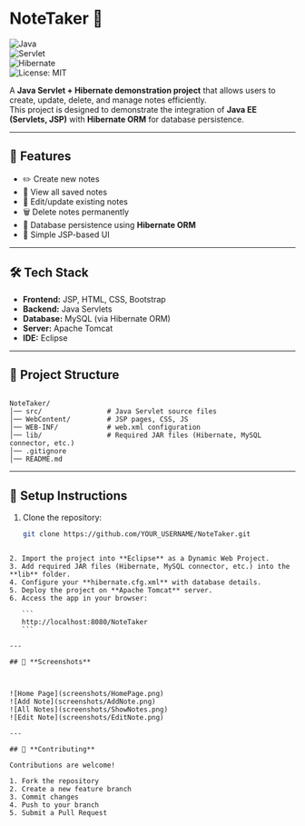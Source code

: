 # **NoteTaker 📝**

![Java](https://img.shields.io/badge/Java-EE-orange)  
![Servlet](https://img.shields.io/badge/Servlet-4.0-blue)  
![Hibernate](https://img.shields.io/badge/Hibernate-ORM-green)  
![License: MIT](https://img.shields.io/badge/License-MIT-yellow)

A **Java Servlet + Hibernate demonstration project** that allows users to create, update, delete, and manage notes efficiently.  
This project is designed to demonstrate the integration of **Java EE (Servlets, JSP)** with **Hibernate ORM** for database persistence.  

---

## 🚀 **Features**
- ✏️ Create new notes  
- 📖 View all saved notes  
- 📝 Edit/update existing notes  
- 🗑️ Delete notes permanently  
- 💾 Database persistence using **Hibernate ORM**  
- 🎨 Simple JSP-based UI  

---

## 🛠 **Tech Stack**
- **Frontend:** JSP, HTML, CSS, Bootstrap  
- **Backend:** Java Servlets  
- **Database:** MySQL (via Hibernate ORM)  
- **Server:** Apache Tomcat  
- **IDE:** Eclipse  

---

## 📂 **Project Structure**
```

NoteTaker/
│── src/                # Java Servlet source files
│── WebContent/         # JSP pages, CSS, JS
│── WEB-INF/            # web.xml configuration
│── lib/                # Required JAR files (Hibernate, MySQL connector, etc.)
│── .gitignore
│── README.md

````

---

## 🔧 **Setup Instructions**
1. Clone the repository:  
   ```bash
   git clone https://github.com/YOUR_USERNAME/NoteTaker.git
````

2. Import the project into **Eclipse** as a Dynamic Web Project.
3. Add required JAR files (Hibernate, MySQL connector, etc.) into the **lib** folder.
4. Configure your **hibernate.cfg.xml** with database details.
5. Deploy the project on **Apache Tomcat** server.
6. Access the app in your browser:

   ```
   http://localhost:8080/NoteTaker
   ```

---

## 📸 **Screenshots**



![Home Page](screenshots/HomePage.png)
![Add Note](screenshots/AddNote.png)
![All Notes](screenshots/ShowNotes.png)
![Edit Note](screenshots/EditNote.png)

---

## 🤝 **Contributing**

Contributions are welcome!

1. Fork the repository
2. Create a new feature branch
3. Commit changes
4. Push to your branch
5. Submit a Pull Request
